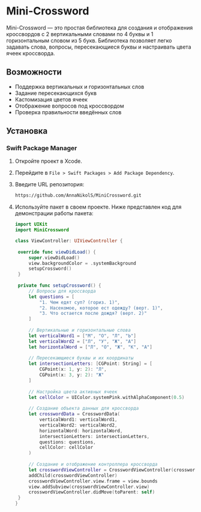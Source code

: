 # Mini-Crossword

Mini-Crossword — это простая библиотека для создания и отображения кроссвордов c 2 вертикальными словами по 4 буквы и 1 горизонтальным словом из 5 букв. Библиотека позволяет легко задавать слова, вопросы, пересекающиеся буквы и настраивать цвета ячеек кроссворда.

## Возможности

- Поддержка вертикальных и горизонтальных слов
- Задание пересекающихся букв
- Кастомизация цветов ячеек
- Отображение вопросов под кроссвордом
- Проверка правильности введённых слов

## Установка

### Swift Package Manager

1. Откройте проект в Xcode.
2. Перейдите в `File > Swift Packages > Add Package Dependency`.
3. Введите URL репозитория:

   ```bash
   https://github.com/AnnaNikolS/MiniCrossword.git
   
4. Используйте пакет в своем проекте. Ниже представлен код для демонстрации работы пакета:

   ```swift
   import UIKit
   import MiniCrossword

   class ViewController: UIViewController {
    
    override func viewDidLoad() {
        super.viewDidLoad()
        view.backgroundColor = .systemBackground
        setupCrossword()
    }
    
    private func setupCrossword() {
        // Вопросы для кроссворда
        let questions = [
            "1. Чем едят суп? (гориз. 1)",
            "2. Насекомое, которое ест одежду? (верт. 1)",
            "3. Что остается после дождя? (верт. 2)"
        ]
        
        // Вертикальные и горизонтальные слова
        let verticalWord1 = ["М", "О", "Л", "Ь"]
        let verticalWord2 = ["Л", "У", "Ж", "А"]
        let horizontalWord = ["Л", "О", "Ж", "К", "А"]
        
        // Пересекающиеся буквы и их координаты
        let intersectionLetters: [CGPoint: String] = [
            CGPoint(x: 1, y: 2): "Л",
            CGPoint(x: 3, y: 2): "Ж"
        ]
        
        // Настройка цвета активных ячеек
        let cellColor = UIColor.systemPink.withAlphaComponent(0.5)
        
        // Создание объекта данных для кроссворда
        let crosswordData = CrosswordData(
            verticalWord1: verticalWord1,
            verticalWord2: verticalWord2,
            horizontalWord: horizontalWord,
            intersectionLetters: intersectionLetters,
            questions: questions,
            cellColor: cellColor
        )
        
        // Создание и отображение контроллера кроссворда
        let crosswordViewController = CrosswordViewController(crosswordData: crosswordData)
        addChild(crosswordViewController)
        crosswordViewController.view.frame = view.bounds
        view.addSubview(crosswordViewController.view)
        crosswordViewController.didMove(toParent: self)
    }
   }


